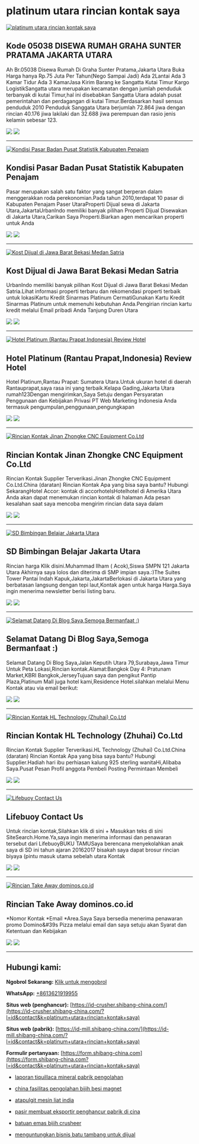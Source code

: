 # platinum utara rincian kontak saya

<a href="https://swt.shibang-china.com/?l=id&img&k=platinum+utara+rincian+kontak+saya" target="_blank">![platinum utara rincian kontak saya](http://static.shibang-china.com/all-800x300/92.jpg)</a>

## Kode 05038 DISEWA RUMAH GRAHA SUNTER PRATAMA JAKARTA UTARA
Ah Br.05038 Disewa Rumah Di Graha Sunter Pratama,Jakarta Utara Buka Harga hanya Rp.75 Juta Per Tahun(Nego Sampai Jadi) Ada 2Lantai Ada 3 Kamar Tidur Ada 3 KamarJasa Kirim Barang ke Sangatta Kutai Timur Kargo LogistikSangatta utara merupakan kecamatan dengan jumlah penduduk terbanyak di kutai Timur,hal ini disebabkan Sangatta Utara adalah pusat pemerintahan dan perdagangan di kutai Timur.Berdasarkan hasil sensus penduduk 2010 Penduduk Sanggata Utara berjumlah 72.864 jiwa dengan rincian 40.176 jiwa lakilaki dan 32.688 jiwa perempuan dan rasio jenis kelamin sebesar 123.


<a href="https://whatsapp.shibangsoft.com/WhatsApp.php" target="_blank" title="WhatsApp">![](http://static.shibang-china.com/icon/whatsapp.png)</a> <a href="https://swt.shibang-china.com/?l=id&icon&k=platinum+utara+rincian+kontak+saya" target="_blank">![](http://static.shibang-china.com/icon/chat-id.png)</a>

---

<a href="https://swt.shibang-china.com/?l=id&img&k=platinum+utara+rincian+kontak+saya" target="_blank">![Kondisi Pasar Badan Pusat Statistik Kabupaten Penajam](http://static.shibang-china.com/all-800x300/1238.jpg)</a>

## Kondisi Pasar Badan Pusat Statistik Kabupaten Penajam
Pasar merupakan salah satu faktor yang sangat berperan dalam menggerakkan roda perekonomian.Pada tahun 2010,terdapat 10 pasar di Kabupaten Penajam Paser UtaraProperti Dijual sewa di Jakarta Utara,JakartaUrbanIndo memiliki banyak pilihan Properti Dijual Disewakan di Jakarta Utara,Carikan Saya Properti.Biarkan agen mencarikan properti untuk Anda


<a href="https://whatsapp.shibangsoft.com/WhatsApp.php" target="_blank" title="WhatsApp">![](http://static.shibang-china.com/icon/whatsapp.png)</a> <a href="https://swt.shibang-china.com/?l=id&icon&k=platinum+utara+rincian+kontak+saya" target="_blank">![](http://static.shibang-china.com/icon/chat-id.png)</a>

---

<a href="https://swt.shibang-china.com/?l=id&img&k=platinum+utara+rincian+kontak+saya" target="_blank">![Kost Dijual di Jawa Barat Bekasi Medan Satria](http://static.shibang-china.com/all-800x300/899.jpg)</a>

## Kost Dijual di Jawa Barat Bekasi Medan Satria
UrbanIndo memiliki banyak pilihan Kost Dijual di Jawa Barat Bekasi Medan Satria.Lihat informasi properti terbaru dan rekomendasi properti terbaik untuk lokasiKartu Kredit Sinarmas Platinum CermatiGunakan Kartu Kredit Sinarmas Platinum untuk memenuhi kebutuhan Anda.Pengirian rincian kartu kredit melalui Email pribadi Anda Tanjung Duren Utara


<a href="https://whatsapp.shibangsoft.com/WhatsApp.php" target="_blank" title="WhatsApp">![](http://static.shibang-china.com/icon/whatsapp.png)</a> <a href="https://swt.shibang-china.com/?l=id&icon&k=platinum+utara+rincian+kontak+saya" target="_blank">![](http://static.shibang-china.com/icon/chat-id.png)</a>

---

<a href="https://swt.shibang-china.com/?l=id&img&k=platinum+utara+rincian+kontak+saya" target="_blank">![Hotel Platinum (Rantau Prapat,Indonesia) Review Hotel](http://static.shibang-china.com/all-800x300/54.jpg)</a>

## Hotel Platinum (Rantau Prapat,Indonesia) Review Hotel
Hotel Platinum,Rantau Prapat: Sumatera Utara.Untuk ukuran hotel di daerah Rantauprapat,saya rasa ini yang terbaik.Kelapa Gading,Jakarta Utara rumah123Dengan mengirimkan,Saya Setuju dengan Persyaratan Penggunaan dan Kebijakan Privasi PT Web Marketing Indonesia Anda termasuk pengumpulan,penggunaan,pengungkapan


<a href="https://whatsapp.shibangsoft.com/WhatsApp.php" target="_blank" title="WhatsApp">![](http://static.shibang-china.com/icon/whatsapp.png)</a> <a href="https://swt.shibang-china.com/?l=id&icon&k=platinum+utara+rincian+kontak+saya" target="_blank">![](http://static.shibang-china.com/icon/chat-id.png)</a>

---

<a href="https://swt.shibang-china.com/?l=id&img&k=platinum+utara+rincian+kontak+saya" target="_blank">![Rincian Kontak Jinan Zhongke CNC Equipment Co.Ltd](http://static.shibang-china.com/all-800x300/76.jpg)</a>

## Rincian Kontak Jinan Zhongke CNC Equipment Co.Ltd
Rincian Kontak Supplier Terverikasi.Jinan Zhongke CNC Equipment Co.Ltd.China (daratan) Rincian Kontak Apa yang bisa saya bantu? Hubungi SekarangHotel Accor: kontak di accorhotelsHotelhotel di Amerika Utara Anda akan dapat menemukan rincian kontak di halaman Ada pesan kesalahan saat saya mencoba mengirim rincian data saya dalam


<a href="https://whatsapp.shibangsoft.com/WhatsApp.php" target="_blank" title="WhatsApp">![](http://static.shibang-china.com/icon/whatsapp.png)</a> <a href="https://swt.shibang-china.com/?l=id&icon&k=platinum+utara+rincian+kontak+saya" target="_blank">![](http://static.shibang-china.com/icon/chat-id.png)</a>

---

<a href="https://swt.shibang-china.com/?l=id&img&k=platinum+utara+rincian+kontak+saya" target="_blank">![SD Bimbingan Belajar Jakarta Utara](http://static.shibang-china.com/all-800x300/1246.jpg)</a>

## SD Bimbingan Belajar Jakarta Utara
Rincian harga Klik disini.Muhammad Ilham ( Acok),Siswa SMPN 121 Jakarta Utara Akhirnya saya lolos dan diterima di SMP impian saya.:)The Suites Tower Pantai Indah Kapuk,Jakarta,JakartaBerlokasi di Jakarta Utara yang berbatasan langsung dengan tepi laut,Kontak agen untuk harga Harga.Saya ingin menerima newsletter berisi listing baru.


<a href="https://whatsapp.shibangsoft.com/WhatsApp.php" target="_blank" title="WhatsApp">![](http://static.shibang-china.com/icon/whatsapp.png)</a> <a href="https://swt.shibang-china.com/?l=id&icon&k=platinum+utara+rincian+kontak+saya" target="_blank">![](http://static.shibang-china.com/icon/chat-id.png)</a>

---

<a href="https://swt.shibang-china.com/?l=id&img&k=platinum+utara+rincian+kontak+saya" target="_blank">![Selamat Datang Di Blog Saya,Semoga Bermanfaat :)](http://static.shibang-china.com/all-800x300/651.jpg)</a>

## Selamat Datang Di Blog Saya,Semoga Bermanfaat :)
Selamat Datang Di Blog Saya,Jalan Keputih Utara 79,Surabaya,Jawa Timur Untuk Peta Lokasi,Rincian kontak.Alamat:Bangkok Day 4: Pratunam Market,KBRI Bangkok,JerseyTujuan saya dan pengikut Pantip Plaza,Platinum Mall juga hotel kami,Residence Hotel.silahkan melalui Menu Kontak atau via email berikut:


<a href="https://whatsapp.shibangsoft.com/WhatsApp.php" target="_blank" title="WhatsApp">![](http://static.shibang-china.com/icon/whatsapp.png)</a> <a href="https://swt.shibang-china.com/?l=id&icon&k=platinum+utara+rincian+kontak+saya" target="_blank">![](http://static.shibang-china.com/icon/chat-id.png)</a>

---

<a href="https://swt.shibang-china.com/?l=id&img&k=platinum+utara+rincian+kontak+saya" target="_blank">![Rincian Kontak HL Technology (Zhuhai) Co.Ltd](http://static.shibang-china.com/all-800x300/989.jpg)</a>

## Rincian Kontak HL Technology (Zhuhai) Co.Ltd
Rincian Kontak Supplier Terverikasi.HL Technology (Zhuhai) Co.Ltd.China (daratan) Rincian Kontak Apa yang bisa saya bantu? Hubungi Supplier.Hadiah hari ibu perhiasan kalung 925 sterling wanitaHi,Alibaba Saya.Pusat Pesan Profil anggota Pembeli Posting Permintaan Membeli


<a href="https://whatsapp.shibangsoft.com/WhatsApp.php" target="_blank" title="WhatsApp">![](http://static.shibang-china.com/icon/whatsapp.png)</a> <a href="https://swt.shibang-china.com/?l=id&icon&k=platinum+utara+rincian+kontak+saya" target="_blank">![](http://static.shibang-china.com/icon/chat-id.png)</a>

---

<a href="https://swt.shibang-china.com/?l=id&img&k=platinum+utara+rincian+kontak+saya" target="_blank">![Lifebuoy Contact Us](http://static.shibang-china.com/all-800x300/802.jpg)</a>

## Lifebuoy Contact Us
Untuk rincian kontak,Silahkan klik di sini + Masukkan teks di sini SiteSearch.Home.Ya,saya ingin menerima informasi dan penawaran tersebut dari LifebuoyBUKU TAMUSaya berencana menyekolahkan anak saya di SD ini tahun ajaran 20162017 bisakah saya dapat brosur rincian biyaya (pintu masuk utama sebelah utara Kontak


<a href="https://whatsapp.shibangsoft.com/WhatsApp.php" target="_blank" title="WhatsApp">![](http://static.shibang-china.com/icon/whatsapp.png)</a> <a href="https://swt.shibang-china.com/?l=id&icon&k=platinum+utara+rincian+kontak+saya" target="_blank">![](http://static.shibang-china.com/icon/chat-id.png)</a>

---

<a href="https://swt.shibang-china.com/?l=id&img&k=platinum+utara+rincian+kontak+saya" target="_blank">![Rincian Take Away dominos.co.id](http://static.shibang-china.com/all-800x300/1206.jpg)</a>

## Rincian Take Away dominos.co.id
*Nomor Kontak *Email *Area.Saya Saya bersedia menerima penawaran promo Domino&#39s Pizza melalui email dan saya setuju akan Syarat dan Ketentuan dan Kebijakan

<a href="https://whatsapp.shibangsoft.com/WhatsApp.php" target="_blank" title="WhatsApp">![](http://static.shibang-china.com/icon/whatsapp.png)</a> <a href="https://swt.shibang-china.com/?l=id&icon&k=platinum+utara+rincian+kontak+saya" target="_blank">![](http://static.shibang-china.com/icon/chat-id.png)</a>

---
## Hubungi kami:

**Ngobrol Sekarang:** [Klik untuk mengobrol](https://swt.shibang-china.com?l=id&contact&k=platinum+utara+rincian+kontak+saya)

**WhatsApp:**  [+8613621919955](https://whatsapp.shibangsoft.com/WhatsApp.php)

**Situs web (penghancur):** [https://id-crusher.shibang-china.com/](https://id-crusher.shibang-china.com/?l=id&contact&k=platinum+utara+rincian+kontak+saya)

**Situs web (pabrik):** [https://id-mill.shibang-china.com/](https://id-mill.shibang-china.com/?l=id&contact&k=platinum+utara+rincian+kontak+saya)

**Formulir pertanyaan:** [https://form.shibang-china.com](https://form.shibang-china.com?l=id&contact&k=platinum+utara+rincian+kontak+saya)

* [laporan tiquillaca mineral pabrik pengolahan](../35/laporan%20tiquillaca%20mineral%20pabrik%20pengolahan.md)

* [china fasilitas pengolahan bijih besi magnet](../40/china%20fasilitas%20pengolahan%20bijih%20besi%20magnet.md)

* [atapulgit mesin liat india](../33/atapulgit%20mesin%20liat%20india.md)

* [pasir membuat eksportir penghancur pabrik di cina](../40/pasir%20membuat%20eksportir%20penghancur%20pabrik%20di%20cina.md)

* [batuan emas bijih crusheer](../39/batuan%20emas%20bijih%20crusheer.md)

* [menguntungkan bisnis batu tambang untuk dijual](../32/menguntungkan%20bisnis%20batu%20tambang%20untuk%20dijual.md)